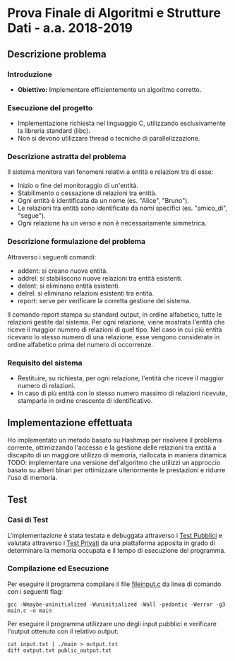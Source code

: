 # Prova Finale di Algoritmi e Strutture Dati - a.a. 2018-2019

## Descrizione problema
### Introduzione
- **Obiettivo:** Implementare efficientemente un algoritmo corretto.

### Esecuzione del progetto
- Implementazione richiesta nel linguaggio C, utilizzando esclusivamente la libreria standard (libc).
- Non si devono utilizzare thread o tecniche di parallelizzazione.

### Descrizione astratta del problema
Il sistema monitora vari fenomeni relativi a entità e relazioni tra di esse:
- Inizio o fine del monitoraggio di un'entità.
- Stabilimento o cessazione di relazioni tra entità.
- Ogni entità è identificata da un nome (es. "Alice", "Bruno").
- Le relazioni tra entità sono identificate da nomi specifici (es. "amico_di", "segue").
- Ogni relazione ha un verso e non è necessariamente simmetrica.

### Descrizione formulazione del problema
Attraverso i seguenti comandi:

  -  addent: si creano nuove entità.
  -  addrel: si stabiliscono nuove relazioni tra entità esistenti.
  -  delent: si eliminano entità esistenti.
  -  delrel: si eliminano relazioni esistenti tra entità.
  -  report: serve per verificare la corretta gestione del sistema.

Il comando report stampa su standard output, in ordine alfabetico, tutte le relazioni gestite dal sistema. Per ogni relazione, viene mostrata l'entità che riceve il maggior numero di relazioni di quel tipo. Nel caso in cui più entità ricevano lo stesso numero di una relazione, esse vengono considerate in ordine alfabetico prima del numero di occorrenze.

### Requisito del sistema
- Restituire, su richiesta, per ogni relazione, l'entità che riceve il maggior numero di relazioni.
- In caso di più entità con lo stesso numero massimo di relazioni ricevute, stamparle in ordine crescente di identificativo.

## Implementazione effettuata
Ho implementato un metodo basato su Hashmap per risolvere il problema corrente, ottimizzando l'accesso e la gestione delle relazioni tra entità a discapito di un maggiore utilizzo di memoria, riallocata in maniera dinamica.
TODO: implementare una versione del'algoritmo che utilizzi un approccio basato su alberi binari per ottimizzare ulteriormente le prestazioni e ridurre l'uso di memoria.

## Test
### Casi di Test
L'implementazione è stata testata e debuggata attraverso i [Test Pubblici](https://github.com/gaggioaxel/Progetto-API-2019/tree/main/Public_Tests) e valutata attraverso i [Test Privati](https://github.com/gaggioaxel/Progetto-API-2019/tree/main/Private_Tests) da una piattaforma apposita in grado di determinare la memoria occupata e il tempo di esecuzione del programma.

### Compilazione ed Esecuzione
Per eseguire il programma compilare il file [fileinput.c](https://github.com/gaggioaxel/Progetto-API-2019/blob/main/Source/fileinput.c) da linea di comando con i seguenti flag: 

`gcc -Wmaybe-uninitialized -Wuninitialized -Wall -pedantic -Werror -g3 main.c -o main`

Per eseguire il programma utilizzare uno degli input pubblici e verificare l'output ottenuto con il relativo output:

```
cat input.txt | ./main > output.txt
diff output.txt public_output.txt
```
